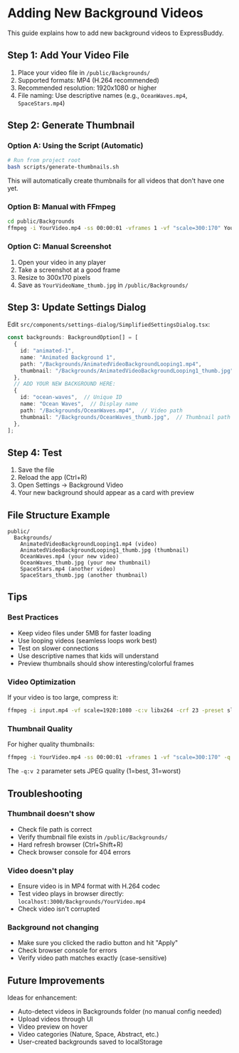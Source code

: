 # Adding New Background Videos

This guide explains how to add new background videos to ExpressBuddy.

## Step 1: Add Your Video File

1. Place your video file in `/public/Backgrounds/`
2. Supported formats: MP4 (H.264 recommended)
3. Recommended resolution: 1920x1080 or higher
4. File naming: Use descriptive names (e.g., `OceanWaves.mp4`, `SpaceStars.mp4`)

## Step 2: Generate Thumbnail

### Option A: Using the Script (Automatic)

```bash
# Run from project root
bash scripts/generate-thumbnails.sh
```

This will automatically create thumbnails for all videos that don't have one yet.

### Option B: Manual with FFmpeg

```bash
cd public/Backgrounds
ffmpeg -i YourVideo.mp4 -ss 00:00:01 -vframes 1 -vf "scale=300:170" YourVideo_thumb.jpg -y
```

### Option C: Manual Screenshot

1. Open your video in any player
2. Take a screenshot at a good frame
3. Resize to 300x170 pixels
4. Save as `YourVideoName_thumb.jpg` in `/public/Backgrounds/`

## Step 3: Update Settings Dialog

Edit `src/components/settings-dialog/SimplifiedSettingsDialog.tsx`:

```typescript
const backgrounds: BackgroundOption[] = [
  {
    id: "animated-1",
    name: "Animated Background 1",
    path: "/Backgrounds/AnimatedVideoBackgroundLooping1.mp4",
    thumbnail: "/Backgrounds/AnimatedVideoBackgroundLooping1_thumb.jpg",
  },
  // ADD YOUR NEW BACKGROUND HERE:
  {
    id: "ocean-waves",  // Unique ID
    name: "Ocean Waves",  // Display name
    path: "/Backgrounds/OceanWaves.mp4",  // Video path
    thumbnail: "/Backgrounds/OceanWaves_thumb.jpg",  // Thumbnail path
  },
];
```

## Step 4: Test

1. Save the file
2. Reload the app (Ctrl+R)
3. Open Settings → Background Video
4. Your new background should appear as a card with preview

## File Structure Example

```
public/
  Backgrounds/
    AnimatedVideoBackgroundLooping1.mp4 (video)
    AnimatedVideoBackgroundLooping1_thumb.jpg (thumbnail)
    OceanWaves.mp4 (your new video)
    OceanWaves_thumb.jpg (your new thumbnail)
    SpaceStars.mp4 (another video)
    SpaceStars_thumb.jpg (another thumbnail)
```

## Tips

### Best Practices
- Keep video files under 5MB for faster loading
- Use looping videos (seamless loops work best)
- Test on slower connections
- Use descriptive names that kids will understand
- Preview thumbnails should show interesting/colorful frames

### Video Optimization
If your video is too large, compress it:

```bash
ffmpeg -i input.mp4 -vf scale=1920:1080 -c:v libx264 -crf 23 -preset slow output.mp4
```

### Thumbnail Quality
For higher quality thumbnails:

```bash
ffmpeg -i YourVideo.mp4 -ss 00:00:01 -vframes 1 -vf "scale=300:170" -q:v 2 YourVideo_thumb.jpg -y
```

The `-q:v 2` parameter sets JPEG quality (1=best, 31=worst)

## Troubleshooting

### Thumbnail doesn't show
- Check file path is correct
- Verify thumbnail file exists in `/public/Backgrounds/`
- Hard refresh browser (Ctrl+Shift+R)
- Check browser console for 404 errors

### Video doesn't play
- Ensure video is in MP4 format with H.264 codec
- Test video plays in browser directly: `localhost:3000/Backgrounds/YourVideo.mp4`
- Check video isn't corrupted

### Background not changing
- Make sure you clicked the radio button and hit "Apply"
- Check browser console for errors
- Verify video path matches exactly (case-sensitive)

## Future Improvements

Ideas for enhancement:
- Auto-detect videos in Backgrounds folder (no manual config needed)
- Upload videos through UI
- Video preview on hover
- Video categories (Nature, Space, Abstract, etc.)
- User-created backgrounds saved to localStorage
